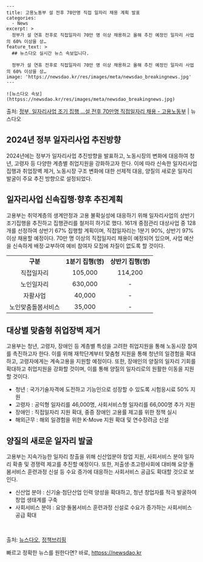     ---
    title: 고용노동부 설 전후 70만명 직접 일자리 채용 계획 발표
    categories:
      - News
    excerpt: >
      정부가 설 연휴 전후로 직접일자리 70만 명 이상 채용하고 올해 추진 예정인 일자리 사업의 60% 이상을 상…
    feature_text: >
      ## 뉴스다오 실시간 뉴스 속보입니다.
    
      정부가 설 연휴 전후로 직접일자리 70만 명 이상 채용하고 올해 추진 예정인 일자리 사업의 60% 이상을 상…
    image: 'https://newsdao.kr/res/images/meta/newsdao_breakingnews.jpg'
    ---
    
    ![뉴스다오 속보](httpss://newsdao.kr/res/images/meta/newsdao_breakingnews.jpg)

<p>출처: <a href="httpss://newsdao.kr/3008" rel="dofollow">정부, 일자리사업 조기 집행 …설 전후 70만명 직접일자리 채용 - 고용노동부</a> | 뉴스다오</p>

<h2 data-ke-size="size26">2024년 정부 일자리사업 추진방향</h2>
<p data-ke-size="size16">2024년에는 정부가 일자리사업 추진방향을 발표하고, 노동시장의 변화에 대응하여 청년, 고령자 등 다양한 계층별 취업지원을 강화하고자 한다. 이에 따라 신속한 일자리사업 집행과 취업장벽 제거, 노동시장 구조 변화에 대한 선제적 대응, 양질의 새로운 일자리 발굴이 주요 추진 방향으로 설정되었다.</p>

<h2 data-ke-size="size26">일자리사업 신속집행·향후 추진계획</h2>
<p data-ke-size="size16">고용부는 취약계층의 생계안정과 고용 불확실성에 대응하기 위해 일자리사업의 상반기 조기집행을 추진하고 집행관리를 철저히 하기로 했다. 161개 중점관리 대상사업 중 128개를 선정하여 상반기 67% 집행할 계획이며, 직접일자리는 1분기 90%, 상반기 97% 이상 채용할 예정이다. 70만 명 이상의 직접일자리 채용이 예정되어 있으며, 사업 예산을 신속하게 배정·교부하여 예비 참여자 모집에 차질이 없도록 할 것이다.</p>
<table>
<tbody>
<tr>
<td style="text-align: center; height: 17px;"><b>구분</b></td>
<td style="text-align: center; height: 17px;"><b>1분기 집행(명)</b></td>
<td style="text-align: center; height: 17px;"><b>상반기 집행(명)</b></td>
</tr>
<tr>
<td style="text-align: center; height: 17px;">직접일자리</td>
<td style="text-align: center; height: 17px;">105,000</td>
<td style="text-align: center; height: 17px;">114,200</td>
</tr>
<tr>
<td style="text-align: center; height: 17px;">노인일자리</td>
<td style="text-align: center; height: 17px;">630,000</td>
<td style="text-align: center; height: 17px;">-</td>
</tr>
<tr>
<td style="text-align: center; height: 17px;">자활사업</td>
<td style="text-align: center; height: 17px;">40,000</td>
<td style="text-align: center; height: 17px;">-</td>
</tr>
<tr>
<td style="text-align: center; height: 17px;">노인맞춤돌봄서비스</td>
<td style="text-align: center; height: 17px;">35,000</td>
<td style="text-align: center; height: 17px;">-</td>
</tr>
</tbody>
</table>

<h2 data-ke-size="size26">대상별 맞춤형 취업장벽 제거</h2>
<p data-ke-size="size16">고용부는 청년, 고령자, 장애인 등 계층별 특성을 고려한 취업지원을 통해 노동시장 참여를 촉진하고자 한다. 이를 위해 재학단계부터 맞춤형 지원을 통해 청년의 일경험을 확대하고, 고령자에게는 계속고용을 지원할 예정이다. 또한, 장애인의 양질의 일자리 기회를 확대하고 취업지원을 강화할 것이며, 이를 통해 양질의 일자리로의 원활한 이동을 지원할 것이다.</p>
<ul>
<li>청년 : 국가기술자격에 도전하고 기능인으로 성장할 수 있도록 시험응시료 50% 지원</li>
<li>고령자 : 공익형 일자리를 46,000명, 사회서비스형 일자리를 66,000명 추가 지원</li>
<li>장애인 : 직접일자리 지원 확대, 중증 장애인 고용률 제고를 위한 정책 실시</li>
<li>해외근무 : 해외 일경험을 위한 K-Move 지원 확대 및 연수장려금 신설</li>
</ul>
<h2 data-ke-size="size26">양질의 새로운 일자리 발굴</h2>
<p data-ke-size="size16">고용부는 지속가능한 일자리 창출을 위해 신산업분야 창업 지원, 사회서비스 분야 일자리 확충 및 경쟁력 제고를 추진할 예정이다. 또한, 저출생·초고령사회에 대비해 요양·돌봄서비스 훈련과정 신설 등 수요 증가에 대응하는 사회서비스 공급도 확대할 것으로 보인다.</p>
<ul>
<li>신산업 분야 : 신기술·첨단산업 인력 양성을 확대하고, 청년 창업자를 적극 발굴하여 창업 생태계를 구축</li>
<li>사회서비스 분야 : 요양·돌봄서비스 훈련과정 신설로 수요가 증가하는 사회서비스 공급 확대</li>
</ul>
<p data-ke-size="size16">&nbsp;</p>

출처: <a href="httpss://newsdao.kr/3008">뉴스다오</a>, <a href="https://https://www.korea.kr">정책브리핑</a> 

빠르고 정확한 뉴스를 원한다면? 바로, <a href="httpss://newsdao.kr" rel="dofollow">httpss://newsdao.kr</a>


    